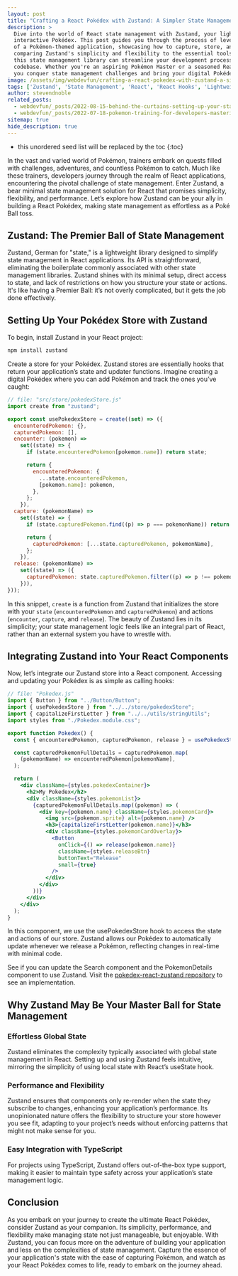 ```yaml
---
layout: post
title: "Crafting a React Pokédex with Zustand: A Simpler State Management Saga"
description: >
  Dive into the world of React state management with Zustand, your lightweight and powerful ally for building an
  interactive Pokédex. This post guides you through the process of leveraging Zustand to handle the global state
  of a Pokémon-themed application, showcasing how to capture, store, and manage your Pokémon with ease. By
  comparing Zustand's simplicity and flexibility to the essential tools of a Pokémon trainer, we illustrate how
  this state management library can streamline your development process, enhance performance, and simplify your
  codebase. Whether you're an aspiring Pokémon Master or a seasoned React developer, learn how Zustand can help
  you conquer state management challenges and bring your digital Pokédex to life.
image: /assets/img/webdevfun/crafting-a-react-pokedex-with-zustand-a-simpler-state-management-saga.jpg
tags: ['Zustand', 'State Management', 'React', 'React Hooks', 'Lightweight State Management', 'PokeAPI']
author: stevendnoble
related_posts:
  - webdevfun/_posts/2022-08-15-behind-the-curtains-setting-up-your-stage-with-a-nodejs-server.md
  - webdevfun/_posts/2022-07-18-pokemon-training-for-developers-mastering-lifecycle-methods-and-hooks-in-react.md
sitemap: true
hide_description: true
---
```


* this unordered seed list will be replaced by the toc
{:toc}

In the vast and varied world of Pokémon, trainers embark on quests filled with challenges, adventures, and countless Pokémon to catch. Much like these trainers, developers journey through the realm of React applications, encountering the pivotal challenge of state management. Enter Zustand, a bear minimal state management solution for React that promises simplicity, flexibility, and performance. Let’s explore how Zustand can be your ally in building a React Pokédex, making state management as effortless as a Poké Ball toss.

## Zustand: The Premier Ball of State Management

Zustand, German for "state," is a lightweight library designed to simplify state management in React applications. Its API is straightforward, eliminating the boilerplate commonly associated with other state management libraries. Zustand shines with its minimal setup, direct access to state, and lack of restrictions on how you structure your state or actions. It's like having a Premier Ball: it’s not overly complicated, but it gets the job done effectively.

## Setting Up Your Pokédex Store with Zustand

To begin, install Zustand in your React project:

~~~bash
npm install zustand
~~~

Create a store for your Pokédex. Zustand stores are essentially hooks that return your application’s state and updater functions. Imagine creating a digital Pokédex where you can add Pokémon and track the ones you’ve caught:

~~~jsx
// file: "src/store/pokedexStore.js"
import create from "zustand";

export const usePokedexStore = create((set) => ({
  encounteredPokemon: {},
  capturedPokemon: [],
  encounter: (pokemon) =>
    set((state) => {
      if (state.encounteredPokemon[pokemon.name]) return state;

      return {
        encounteredPokemon: {
          ...state.encounteredPokemon,
          [pokemon.name]: pokemon,
        },
      };
    }),
  capture: (pokemonName) =>
    set((state) => {
      if (state.capturedPokemon.find((p) => p === pokemonName)) return state;

      return {
        capturedPokemon: [...state.capturedPokemon, pokemonName],
      };
    }),
  release: (pokemonName) =>
    set((state) => ({
      capturedPokemon: state.capturedPokemon.filter((p) => p !== pokemonName),
    })),
}));
~~~

In this snippet, `create` is a function from Zustand that initializes the store with your `state` (`encounteredPokemon` and `capturedPokemon`) and actions (`encounter`, `capture`, and `release`). The beauty of Zustand lies in its simplicity; your state management logic feels like an integral part of React, rather than an external system you have to wrestle with.

## Integrating Zustand into Your React Components

Now, let’s integrate our Zustand store into a React component. Accessing and updating your Pokédex is as simple as calling hooks:

~~~jsx
// file: "Pokedex.js"
import { Button } from "../Button/Button";
import { usePokedexStore } from "../../store/pokedexStore";
import { capitalizeFirstLetter } from "../../utils/stringUtils";
import styles from "./Pokedex.module.css";

export function Pokedex() {
  const { encounteredPokemon, capturedPokemon, release } = usePokedexStore();

  const capturedPokemonFullDetails = capturedPokemon.map(
    (pokemonName) => encounteredPokemon[pokemonName],
  );

  return (
    <div className={styles.pokedexContainer}>
      <h2>My Pokedex</h2>
      <div className={styles.pokemonList}>
        {capturedPokemonFullDetails.map((pokemon) => (
          <div key={pokemon.name} className={styles.pokemonCard}>
            <img src={pokemon.sprite} alt={pokemon.name} />
            <h3>{capitalizeFirstLetter(pokemon.name)}</h3>
            <div className={styles.pokemonCardOverlay}>
              <Button
                onClick={() => release(pokemon.name)}
                className={styles.releaseBtn}
                buttonText="Release"
                small={true}
              />
            </div>
          </div>
        ))}
      </div>
    </div>
  );
}
~~~

In this component, we use the usePokedexStore hook to access the state and actions of our store. Zustand allows our Pokédex to automatically update whenever we release a Pokémon, reflecting changes in real-time with minimal code.

See if you can update the Search component and the PokemonDetails component to use Zustand. Visit the [pokedex-react-zustand repository](https://github.com/stevendnoble/pokedex-react-zustand) to see an implementation.

## Why Zustand May Be Your Master Ball for State Management

### Effortless Global State

Zustand eliminates the complexity typically associated with global state management in React. Setting up and using Zustand feels intuitive, mirroring the simplicity of using local state with React’s useState hook.

### Performance and Flexibility

Zustand ensures that components only re-render when the state they subscribe to changes, enhancing your application’s performance. Its unopinionated nature offers the flexibility to structure your store however you see fit, adapting to your project’s needs without enforcing patterns that might not make sense for you.

### Easy Integration with TypeScript

For projects using TypeScript, Zustand offers out-of-the-box type support, making it easier to maintain type safety across your application’s state management logic.

## Conclusion

As you embark on your journey to create the ultimate React Pokédex, consider Zustand as your companion. Its simplicity, performance, and flexibility make managing state not just manageable, but enjoyable. With Zustand, you can focus more on the adventure of building your application and less on the complexities of state management. Capture the essence of your application's state with the ease of capturing Pokémon, and watch as your React Pokédex comes to life, ready to embark on the journey ahead.